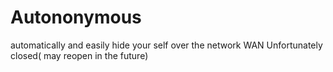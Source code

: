 # Autononymous
automatically and easily hide your self over the network WAN 
Unfortunately closed( may reopen in the future)
